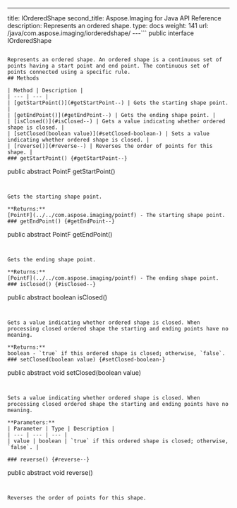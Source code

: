 ---
title: IOrderedShape
second_title: Aspose.Imaging for Java API Reference
description: Represents an ordered shape.
type: docs
weight: 141
url: /java/com.aspose.imaging/iorderedshape/
---```
public interface IOrderedShape
```

Represents an ordered shape. An ordered shape is a continuous set of points having a start point and end point. The continuous set of points connected using a specific rule.
## Methods

| Method | Description |
| --- | --- |
| [getStartPoint()](#getStartPoint--) | Gets the starting shape point. |
| [getEndPoint()](#getEndPoint--) | Gets the ending shape point. |
| [isClosed()](#isClosed--) | Gets a value indicating whether ordered shape is closed. |
| [setClosed(boolean value)](#setClosed-boolean-) | Sets a value indicating whether ordered shape is closed. |
| [reverse()](#reverse--) | Reverses the order of points for this shape. |
### getStartPoint() {#getStartPoint--}
```
public abstract PointF getStartPoint()
```


Gets the starting shape point.

**Returns:**
[PointF](../../com.aspose.imaging/pointf) - The starting shape point.
### getEndPoint() {#getEndPoint--}
```
public abstract PointF getEndPoint()
```


Gets the ending shape point.

**Returns:**
[PointF](../../com.aspose.imaging/pointf) - The ending shape point.
### isClosed() {#isClosed--}
```
public abstract boolean isClosed()
```


Gets a value indicating whether ordered shape is closed. When processing closed ordered shape the starting and ending points have no meaning.

**Returns:**
boolean - `true` if this ordered shape is closed; otherwise, `false`.
### setClosed(boolean value) {#setClosed-boolean-}
```
public abstract void setClosed(boolean value)
```


Sets a value indicating whether ordered shape is closed. When processing closed ordered shape the starting and ending points have no meaning.

**Parameters:**
| Parameter | Type | Description |
| --- | --- | --- |
| value | boolean | `true` if this ordered shape is closed; otherwise, `false`. |

### reverse() {#reverse--}
```
public abstract void reverse()
```


Reverses the order of points for this shape.

